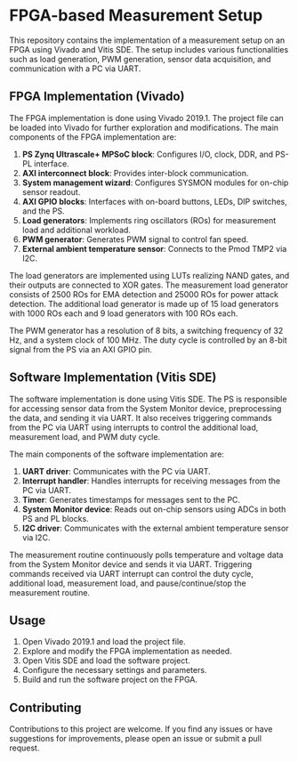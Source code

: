 # FPGA-based Measurement Setup

This repository contains the implementation of a measurement setup on an FPGA using Vivado and Vitis SDE. The setup includes various functionalities such as load generation, PWM generation, sensor data acquisition, and communication with a PC via UART.

## FPGA Implementation (Vivado)

The FPGA implementation is done using Vivado 2019.1. The project file can be loaded into Vivado for further exploration and modifications. The main components of the FPGA implementation are:

1. **PS Zynq Ultrascale+ MPSoC block**: Configures I/O, clock, DDR, and PS-PL interface.
2. **AXI interconnect block**: Provides inter-block communication.
3. **System management wizard**: Configures SYSMON modules for on-chip sensor readout.
4. **AXI GPIO blocks**: Interfaces with on-board buttons, LEDs, DIP switches, and the PS.
5. **Load generators**: Implements ring oscillators (ROs) for measurement load and additional workload.
6. **PWM generator**: Generates PWM signal to control fan speed.
7. **External ambient temperature sensor**: Connects to the Pmod TMP2 via I2C.

The load generators are implemented using LUTs realizing NAND gates, and their outputs are connected to XOR gates. The measurement load generator consists of 2500 ROs for EMA detection and 25000 ROs for power attack detection. The additional load generator is made up of 15 load generators with 1000 ROs each and 9 load generators with 100 ROs each.

The PWM generator has a resolution of 8 bits, a switching frequency of 32 Hz, and a system clock of 100 MHz. The duty cycle is controlled by an 8-bit signal from the PS via an AXI GPIO pin.

## Software Implementation (Vitis SDE)

The software implementation is done using Vitis SDE. The PS is responsible for accessing sensor data from the System Monitor device, preprocessing the data, and sending it via UART. It also receives triggering commands from the PC via UART using interrupts to control the additional load, measurement load, and PWM duty cycle.

The main components of the software implementation are:

1. **UART driver**: Communicates with the PC via UART.
2. **Interrupt handler**: Handles interrupts for receiving messages from the PC via UART.
3. **Timer**: Generates timestamps for messages sent to the PC.
4. **System Monitor device**: Reads out on-chip sensors using ADCs in both PS and PL blocks.
5. **I2C driver**: Communicates with the external ambient temperature sensor via I2C.

The measurement routine continuously polls temperature and voltage data from the System Monitor device and sends it via UART. Triggering commands received via UART interrupt can control the duty cycle, additional load, measurement load, and pause/continue/stop the measurement routine.

## Usage

1. Open Vivado 2019.1 and load the project file.
2. Explore and modify the FPGA implementation as needed.
3. Open Vitis SDE and load the software project.
4. Configure the necessary settings and parameters.
5. Build and run the software project on the FPGA.

## Contributing

Contributions to this project are welcome. If you find any issues or have suggestions for improvements, please open an issue or submit a pull request.
